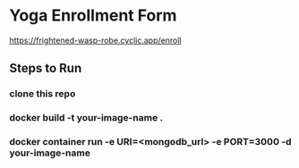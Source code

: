 # Yoga Enrollment Form
https://frightened-wasp-robe.cyclic.app/enroll

## Steps to Run

### clone this repo

### docker build -t your-image-name .

### docker container run -e URI=<mongodb_url> -e PORT=3000 -d your-image-name

